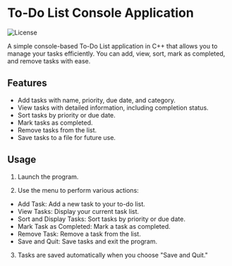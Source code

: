 # To-Do List Console Application

![License](https://img.shields.io/badge/license-MIT-blue.svg)

A simple console-based To-Do List application in C++ that allows you to manage your tasks efficiently. You can add, view, sort, mark as completed, and remove tasks with ease.

## Features

- Add tasks with name, priority, due date, and category.
- View tasks with detailed information, including completion status.
- Sort tasks by priority or due date.
- Mark tasks as completed.
- Remove tasks from the list.
- Save tasks to a file for future use.

## Usage
1. Launch the program.

2. Use the menu to perform various actions:

- Add Task: Add a new task to your to-do list.
- View Tasks: Display your current task list.
- Sort and Display Tasks: Sort tasks by priority or due date.
- Mark Task as Completed: Mark a task as completed.
- Remove Task: Remove a task from the list.
- Save and Quit: Save tasks and exit the program.
3. Tasks are saved automatically when you choose "Save and Quit."
